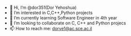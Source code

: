 - 👋 Hi, I’m @dor351(Dor Yehoshua)
- 👀 I’m interested in C,C++,Python projects
- 🌱 I’m currently learning Software Engineer in 4th year
- 💞️ I’m looking to collaborate on C, C++ and Python projecs
- 📫 How to reach me: dorye1@ac.sce.ac.il

<!---
dor351/dor351 is a ✨ special ✨ repository because its `README.md` (this file) appears on your GitHub profile.
You can click the Preview link to take a look at your changes.
--->
